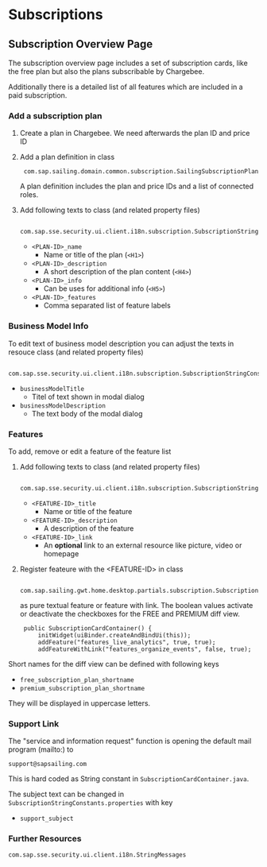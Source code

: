 # Subscriptions

## Subscription Overview Page

The subscription overview page includes a set of subscription cards, like the free plan but also the plans subscribable by Chargebee.

Additionally there is a detailed list of all features which are included in a paid subscription.

### Add a subscription plan

1. Create a plan in Chargebee. We need afterwards the plan ID and price ID
2. Add a plan definition in class 
    
		com.sap.sailing.domain.common.subscription.SailingSubscriptionPlan
	
	A plan definition includes the plan and price IDs and a list of connected roles.

3. Add following texts to class (and related property files)

		com.sap.sse.security.ui.client.i18n.subscription.SubscriptionStringConstants
	
	- `<PLAN-ID>_name`
		- Name or title of the plan (`<H1>`)
	- `<PLAN-ID>_description`
		- A short description of the plan content (`<H4>`)
	- `<PLAN-ID>_info`
		- Can be uses for additional info (`<H5>`)
	- `<PLAN-ID>_features`
		- Comma separated list of feature labels


### Business Model Info

To edit text of business model description you can adjust the texts in resouce class (and related property files)

		com.sap.sse.security.ui.client.i18n.subscription.SubscriptionStringConstants

- `businessModelTitle`
	- Titel of text shown in modal dialog
- `businessModelDescription`
	- The text body of the modal dialog

### Features

To add, remove or edit a feature of the feature list

1. Add following texts to class (and related property files)

		com.sap.sse.security.ui.client.i18n.subscription.SubscriptionStringConstants

	- `<FEATURE-ID>_title`
   		- Name or title of the feature
	- `<FEATURE-ID>_description`
  		- A description of the feature
	- `<FEATURE-ID>_link`
  		- An __optional__ link to an external resource like picture, video or homepage

2. Register feateure with the &lt;FEATURE-ID&gt; in class

		com.sap.sailing.gwt.home.desktop.partials.subscription.SubscriptionCardContainer
	
	as pure textual feature or feature with link. The boolean values activate or deactivate the checkboxes for the FREE and PREMIUM diff view.

	    public SubscriptionCardContainer() {
	        initWidget(uiBinder.createAndBindUi(this));
	        addFeature("features_live_analytics", true, true);
	        addFeatureWithLink("features_organize_events", false, true);

Short names for the diff view can be defined with following keys

 - `free_subscription_plan_shortname`
 - `premium_subscription_plan_shortname`
 
 They will be displayed in uppercase letters.

### Support Link

The "service and information request" function is opening the default mail program (mailto:) to 

	support@sapsailing.com
	
This is hard coded as String constant in `SubscriptionCardContainer.java`.

The subject text can be changed in `SubscriptionStringConstants.properties` with key 

 - `support_subject`

### Further Resources

	com.sap.sse.security.ui.client.i18n.StringMessages